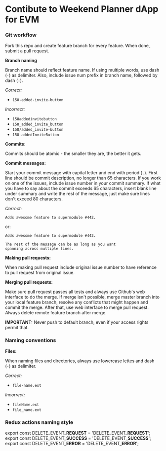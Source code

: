 Contibute to Weekend Planner dApp for EVM
=========================================

### Git workflow

Fork this repo and create feature branch for every feature. When done, submit a pull request.

__Branch naming__

Branch name should reflect feature name. If using multiple words, use dash (`-`)
as delimiter. Also, include issue num prefix in branch name,
followed by dash (`-`).

_Correct:_

- `158-added-invite-button`

_Incorrect:_

- `158addedinvitebutton`
- `158_added_invite_button`
- `158/added_invite-button`
- `158-addedInviteButton`

__Commits:__

Commits should be atomic - the smaller they are, the better it gets.

__Commit messages:__

Start your commit message with capital letter and end with period (`.`).
First line should be commit description, no longer than 65 characters.
If you work on one of the issues, include issue number in your commit summary.
If what you have to say about the commit exceeds 65 characters, insert blank line
under summary and write the rest of the message, just make sure lines don't exceed
80 characters.

_Correct:_

    Adds awesome feature to supermodule #442.

or:

    Adds awesome feature to supermodule #442.

    The rest of the message can be as long as you want
    spanning across multiple lines.

__Making pull requests:__

When making pull request include original issue number to have reference to pull request from original issue.

__Merging pull requests:__

Make sure pull request passes all tests and always use Github's web interface
to do the merge.  If merge isn't possible, merge master branch into your local
feature branch, resolve any conflicts that might happen and commit the merge.
After that, use web interface to merge pull request. Always delete remote
feature branch after merge.

__IMPORTANT:__ Never push to default branch, even if your access rights permit that.

### Naming conventions

__Files:__

When naming files and directories, always use lowercase lettes and dash (`-`) as delimiter.

_Correct:_

- `file-name.ext`

_Incorrect:_

- `fileName.ext`
- `file_name.ext`

### Redux actions naming style

export const DELETE_EVENT_**REQUEST** = 'DELETE_EVENT_**REQUEST**';  
export const DELETE_EVENT_**SUCCESS** = 'DELETE_EVENT_**SUCCESS**';  
export const DELETE_EVENT_**ERROR** = 'DELETE_EVENT_**ERROR**';  
